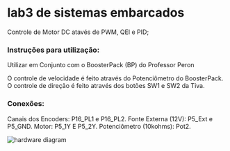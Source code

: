 # lab3 de sistemas embarcados
Controle de Motor DC atavés de PWM, QEI e PID;

### Instruções para utilização:

Utilizar em Conjunto com o BoosterPack (BP) do Professor Peron

O controle de velocidade é feito através do Potenciômetro do BoosterPack.
O controle de direção é feito através dos botões SW1 e SW2 da Tiva.

### Conexões:

Canais dos Encoders: P16_PL1 e P16_PL2.
Fonte Externa (12V): P5_Ext e P5_GND.
Motor: P5_1Y E P5_2Y.
Potenciômetro (10kohms): Pot2.

![hardware diagram](https://user-images.githubusercontent.com/24701106/69471401-608abe80-0d7d-11ea-8070-8ada115b35d8.png)
